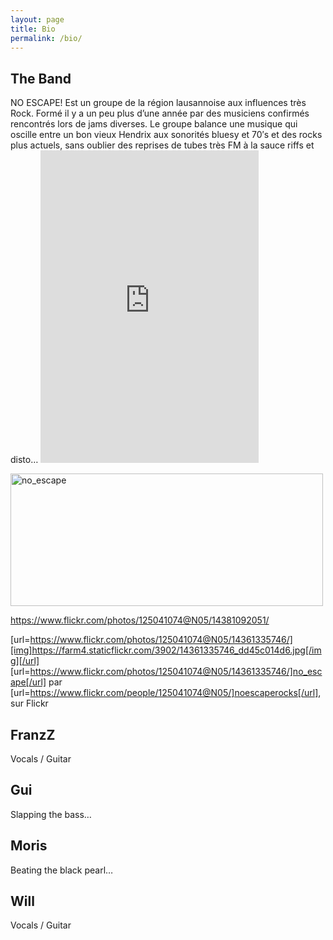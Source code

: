 ```yaml
---
layout: page
title: Bio
permalink: /bio/
---
```


<div class="home">
  <h2>The Band</h2>
  <p>NO ESCAPE! Est un groupe de la région lausannoise aux influences très Rock. Formé il y a un peu plus d’une année par des musiciens confirmés rencontrés lors de jams diverses. Le groupe balance une musique qui oscille entre un bon vieux Hendrix aux sonorités bluesy et 70′s et des rocks plus actuels, sans oublier des reprises de tubes très FM à la sauce riffs et disto…
  
  <iframe src="https://www.flickr.com/photos/125041074@N05/14381092051/player/60d4d825d6" height="500" width="349"  frameborder="0" allowfullscreen webkitallowfullscreen mozallowfullscreen oallowfullscreen msallowfullscreen></iframe>
  
  <a href="https://www.flickr.com/photos/125041074@N05/14361335746/" title="no_escape de noescaperocks, sur Flickr"><img src="https://farm4.staticflickr.com/3902/14361335746_dd45c014d6.jpg" width="500" height="212" alt="no_escape"></a>
  
  https://www.flickr.com/photos/125041074@N05/14381092051/
  
  [url=https://www.flickr.com/photos/125041074@N05/14361335746/][img]https://farm4.staticflickr.com/3902/14361335746_dd45c014d6.jpg[/img][/url]
[url=https://www.flickr.com/photos/125041074@N05/14361335746/]no_escape[/url] par [url=https://www.flickr.com/people/125041074@N05/]noescaperocks[/url], sur Flickr
  
  </p>

  <h2>FranzZ</h2>
  <p>Vocals / Guitar</p>

  <h2>Gui</h2>
  <p>Slapping the bass…</p>

  <h2>Moris</h2>
  <p>Beating the black pearl…</p>

  <h2>Will</h2>
  <p>Vocals / Guitar</p>
</div>
